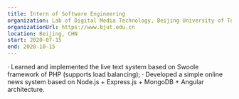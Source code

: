 ```yaml
---
title: Intern of Software Engineering
organization: Lab of Digital Media Technology, Beijing University of Technology
organizationUrl: https://www.bjut.edu.cn
location: Beijing, CHN
start: 2020-07-15
end: 2020-10-15
---
```



·	Learned and implemented the live text system based on Swoole framework of PHP (supports load balancing);
·	Developed a simple online news system based on Node.js + Express.js + MongoDB + Angular architecture.
